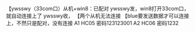 【ywsswy（33com口）从机+win8：已配对
ywsswy发，win8打开33com口，就自动连接上了
ywsswy收，
【两个从机无法连接
【blue要发送数据才可以连接上，不然只是配对，没有连接
A1 HC05 密码123123001
A2 HC06 密码1232
